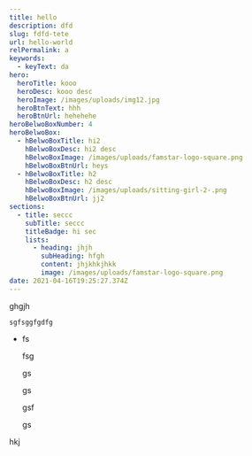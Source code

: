 ```yaml
---
title: hello
description: dfd
slug: fdfd-tete
url: hello-world
relPermalink: a
keywords:
  - keyText: da
hero:
  heroTitle: kooo
  heroDesc: kooo desc
  heroImage: /images/uploads/img12.jpg
  heroBtnText: hhh
  heroBtnUrl: hehehehe
heroBelwoBoxNumber: 4
heroBelwoBox:
  - hBelwoBoxTitle: hi2
    hBelwoBoxDesc: hi2 desc
    hBelwoBoxImage: /images/uploads/famstar-logo-square.png
    hBelwoBoxBtnUrl: heys
  - hBelwoBoxTitle: h2
    hBelwoBoxDesc: h2 desc
    hBelwoBoxImage: /images/uploads/sitting-girl-2-.png
    hBelwoBoxBtnUrl: jj2
sections:
  - title: seccc
    subTitle: seccc
    titleBadge: hi sec
    lists:
      - heading: jhjh
        subHeading: hfgh
        content: jhjkhkjhkk
        image: /images/uploads/famstar-logo-square.png
date: 2021-04-16T19:25:27.374Z
---
```

ghgjh

`sgfsggfgdfg`

* fs

  fsg

  gs

  gs

  gsf

  gs



hkj